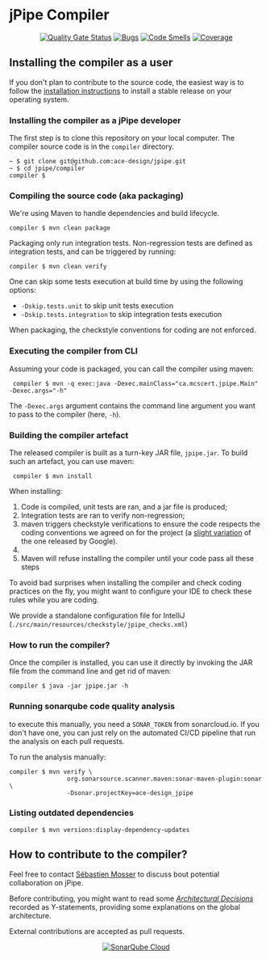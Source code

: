 # jPipe Compiler

<div align="center">

[![Quality Gate Status](https://sonarcloud.io/api/project_badges/measure?project=ace-design_jpipe&metric=alert_status)](https://sonarcloud.io/summary/new_code?id=ace-design_jpipe)
[![Bugs](https://sonarcloud.io/api/project_badges/measure?project=ace-design_jpipe&metric=bugs)](https://sonarcloud.io/summary/new_code?id=ace-design_jpipe)
[![Code Smells](https://sonarcloud.io/api/project_badges/measure?project=ace-design_jpipe&metric=code_smells)](https://sonarcloud.io/summary/new_code?id=ace-design_jpipe)
[![Coverage](https://sonarcloud.io/api/project_badges/measure?project=ace-design_jpipe&metric=coverage)](https://sonarcloud.io/summary/new_code?id=ace-design_jpipe)

</div>

## Installing the compiler as a user

If you don't plan to contribute to the source code, the easiest way is to follow the [installation instructions](https://github.com/ace-design/jpipe/wiki/Setup) to install a stable release on your operating system. 

### Installing the compiler as a jPipe developer

The first step is to clone this repository on your local computer. The compiler source code is in the `compiler` directory.

```
~ $ git clone git@github.com:ace-design/jpipe.git
~ $ cd jpipe/compiler
compiler $
```

### Compiling the source code (aka packaging)

We're using Maven to handle dependencies and build lifecycle. 

```
compiler $ mvn clean package
```

Packaging only run integration tests. Non-regression tests are defined as integration tests, and 
can be triggered by running:

```
compiler $ mvn clean verify
```

One can skip some tests execution at build time by using the following options:

- `-Dskip.tests.unit` to skip unit tests execution
- `-Dskip.tests.integration` to skip integration tests execution

When packaging, the checkstyle conventions for coding are not enforced.

### Executing the compiler from CLI

Assuming your code is packaged, you can call the compiler using maven:

```
 compiler $ mvn -q exec:java -Dexec.mainClass="ca.mcscert.jpipe.Main" -Dexec.args="-h"
```

The `-Dexec.args` argument contains the command line argument you want to pass to the compiler (here, `-h`).

### Building the compiler artefact

The released compiler is built as a turn-key JAR file, `jpipe.jar`. To build such an artefact, you can use maven:

```
 compiler $ mvn install
```

When installing:

  1. Code is compiled, unit tests are ran, and a jar file is produced;
  2. Integration tests are ran to verify non-regression; 
  1. maven triggers checkstyle verifications to ensure the code respects the coding 
conventions we agreed on for the project (a [slight variation](./src/main/resources/checkstyle/checkstyle-suppressions.xml) of the one released by Google). 
2. 
3. Maven will refuse installing the compiler until your code pass all these steps 

To avoid bad surprises when installing the compiler and check coding practices on the fly, you 
might want to configure your IDE to check these rules while you are coding. 

We provide a standalone configuration file for IntelliJ (`./src/main/resources/checkstyle/jpipe_checks.xml`)

### How to run the compiler?

Once the compiler is installed, you can use it directly by invoking the JAR file from the command line and get rid of maven:

```
compiler $ java -jar jpipe.jar -h
```

### Running sonarqube code quality analysis

to execute this manually, you need a `SONAR_TOKEN` from sonarcloud.io. If you don't have one, 
you can just rely on the automated CI/CD pipeline that run the analysis on each pull requests.

To run the analysis manually:

```
compiler $ mvn verify \
                org.sonarsource.scanner.maven:sonar-maven-plugin:sonar \
                -Dsonar.projectKey=ace-design_jpipe 
```

### Listing outdated dependencies

```
compiler $ mvn versions:display-dependency-updates
```

## How to contribute to the compiler?

Feel free to contact [Sébastien Mosser](mossers@mcmaster.ca) to discuss bout potential
collaboration on jPipe.

Before contributing, you might want to read some [_Architectural Decisions_](adr.md) recorded as Y-statements, providing some explanations on the global architecture.

External contributions are accepted as pull requests.


<div align="center">

[![SonarQube Cloud](https://sonarcloud.io/images/project_badges/sonarcloud-light.svg)](https://sonarcloud.io/summary/new_code?id=ace-design_jpipe)

</div>